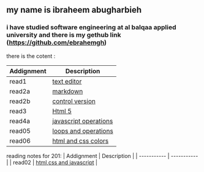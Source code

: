 
## my name is ibraheem abugharbieh 
### i have studied software engineering at al balqaa applied university and there is my gethub link (https://github.com/ebrahemgh)

there is the cotent : 

| Addignment     | Description |
| -----------    | ----------- |
| read1          | [text editor](class-01/read-01)  |     
| read2a         | [markdown](class-01/read-02a)|
| read2b          | [control version](class-01/read-02b)|
| read3         | [Html 5](class-01/read-03)|
| read4a         | [javascript operations](class-01/read-04a)|
| read05         | [loops and operations](class-01/read-05)|
| read06         | [html and css colors](class-01/read-06)|

reading notes for 201:
| Addignment     | Description |
| -----------    | ----------- |
| read02         | [html,css and javascript](class-02/read-02)  | 
   
